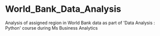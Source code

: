 # World_Bank_Data_Analysis
Analysis of assigned region in World Bank data as part of 'Data Analysis : Python' course during Ms Business Analytics
